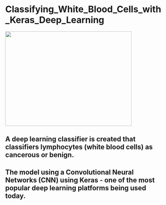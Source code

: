 # Classifying_White_Blood_Cells_with_Keras_Deep_Learning

<img src="https://media.sciencephoto.com/image/c0215391/800wm/C0215391-Monocyte_white_blood_cell,_SEM.jpg" width=400 height=300>

## A deep learning classifier is created that classifiers lymphocytes (white blood cells) as cancerous or benign. 

## The model using a Convolutional Neural Networks (CNN) using Keras - one of the most popular deep learning platforms being used today.




